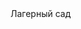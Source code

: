 <!doctype html>
<html>
    <head>
        <meta charset="utf-8">
        <title>Лагерный сад</title>
        <body>
            Лагерный сад
        </body>
    </head>
</html>